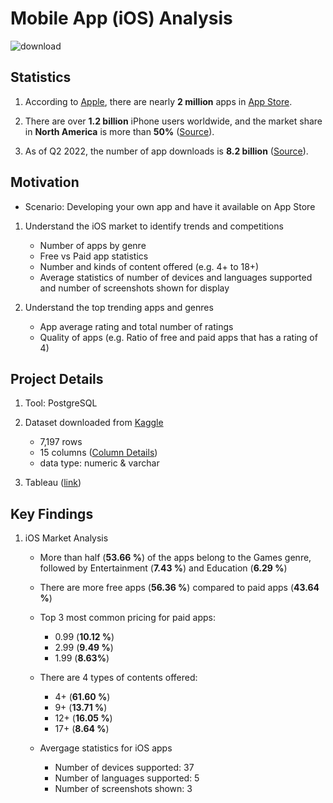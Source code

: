 # Mobile App (iOS) Analysis 
![download](https://user-images.githubusercontent.com/117702329/210484905-055a6a83-a9e6-4234-82e0-712237f97c4a.jpg)


## Statistics 
1. According to [Apple](https://www.apple.com/app-store/#:~:text=Because%20we%20offer%20nearly%20two,every%20single%20one%20of%20them.), there are nearly **2 million** apps in [App Store](https://www.apple.com/app-store/). 

2. There are over **1.2 billion** iPhone users worldwide, and the market share in **North America** is more than **50%** ([Source](https://www.demandsage.com/iphone-user-statistics/#:~:text=Key%20iPhone%20Statistics%20(2023),were%20sold%20in%20Q1%202022.)).

3. As of Q2 2022, the number of app downloads is **8.2 billion** ([Source](https://www.statista.com/topics/9757/apple-app-store/#topicOverview)).


## Motivation 
- Scenario: Developing your own app and have it available on App Store

1. Understand the iOS market to identify trends and competitions 
      - Number of apps by genre
      - Free vs Paid app statistics
      - Number and kinds of content offered (e.g. 4+ to 18+) 
      - Average statistics of number of devices and languages supported and number of screenshots shown for display

2. Understand the top trending apps and genres 
      - App average rating and total number of ratings 
      - Quality of apps (e.g. Ratio of free and paid apps that has a rating of 4)


## Project Details
1. Tool: PostgreSQL 

2. Dataset downloaded from [Kaggle](https://www.kaggle.com/datasets/ramamet4/app-store-apple-data-set-10k-apps)

   - 7,197 rows
   - 15 columns ([Column Details](https://github.com/harris-wan-analyst/mobile_iOS_apps/blob/main/column_details.md))
   - data type: numeric & varchar 
   
3. Tableau ([link](https://public.tableau.com/app/profile/harris.wan.analyst/viz/MobileAppDashboard_16726880309640/MobileAppiOSAnalysis))


## Key Findings 

1. iOS Market Analysis 
   - More than half (**53.66 %**) of the apps belong to the Games genre, followed by Entertainment (**7.43 %**) and Education (**6.29 %**)
   
   - There are more free apps (**56.36 %**) compared to paid apps (**43.64 %**)
   
   - Top 3 most common pricing for paid apps: 
        - 0.99 (**10.12 %**)
        - 2.99 (**9.49 %**)
        - 1.99 (**8.63%**)
        
   - There are 4 types of contents offered:
        - 4+ (**61.60 %**)
        - 9+ (**13.71 %**)
        - 12+ (**16.05 %**)
        - 17+ (**8.64 %**)
   
   - Avergage statistics for iOS apps 
        - Number of devices supported: 37
        - Number of languages supported: 5
        - Number of screenshots shown: 3
